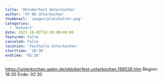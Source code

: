 ```yaml
---
title: 'Oktoberfest Unterkochen'
author: 'FV 08 Unterkochen'
thumbnail: 'images/platzhalter.png'
categories:
  - 'Konzert'
date: 2023-10-02T18:30:00+00:00
featured: False
canceled: False
location: 'Festhalle Unterkochen'
starttime: '18:30'
endtime: '02:30'
---
```

https://unterkochen.aalen.de/oktoberfest-unterkochen.199526.htm
Beginn: 18:30
 Ende: 02:30